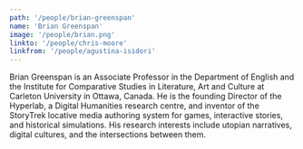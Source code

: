 ```yaml
---
path: '/people/brian-greenspan'
name: 'Brian Greenspan'
image: '/people/brian.png'
linkto: '/people/chris-moore'
linkfrom: '/people/agustina-isidori'
---
```


Brian Greenspan is an Associate Professor in the Department of English and the Institute for Comparative Studies in Literature, Art and Culture at Carleton University in Ottawa, Canada. He is the founding Director of the Hyperlab, a Digital Humanities research centre, and inventor of the StoryTrek locative media authoring system for games, interactive stories, and historical simulations. His research interests include utopian narratives, digital cultures, and the intersections between them.
